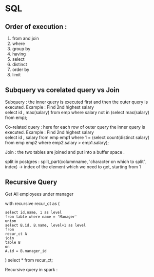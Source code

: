 # SQL

## Order of execution : 

1. from and join
2. where
3. group by
4. having
5. select
6. distinct
7. order by
8. limit

## Subquery vs corelated query vs Join

Subquery : the inner query is executed first and then the outer query is executed.
Example : Find 2nd highest salary</br>
select id , max(salary) from emp where salary not in (select max(salary) from emp); 

Co-related query : here for each row of outer query the inner query is executed.
Example : Find 2nd highest salary</br>
select id , salary from emp emp1 where 1 =  (select count(distinct salary) from emp emp2 where emp2.salary > emp1.salary); 

Join : the two tables are joined and put into a buffer space .</br>

split in postgres : split_part(columnname, 'character on which to split', index) -> index of the element which we need to get, starting from 1 

## Recursive Query 


Get All employees under  manager

with recursive recur_ct as (
	
	select id,name, 1 as level 
	from table where name = 'Manager'
	union
	select B.id, B.name, level+1 as level
	from
	recur_ct A
	join
	table B
	on
	A.id = B.manager_id
)
select * from recur_ct;

Recursive query in spark :
